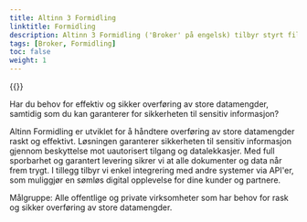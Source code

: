 ```yaml
---
title: Altinn 3 Formidling
linktitle: Formidling
description: Altinn 3 Formidling ('Broker' på engelsk) tilbyr styrt filoverføring med støtte for store filer og avansert funksjonalitet for informasjonssikkerhet, statusmonitorering og tjenestekvalitet.   
tags: [Broker, Formidling]
toc: false
weight: 1
---
```


{{<children />}}

Har du behov for effektiv og sikker overføring av store datamengder, samtidig som du kan garanterer for sikkerheten til sensitiv informasjon?

Altinn Formidling er utviklet for å håndtere overføring av store datamengder raskt og effektivt. Løsningen garanterer sikkerheten til sensitiv informasjon gjennom beskyttelse mot uautorisert tilgang og datalekkasjer. Med full sporbarhet og garantert levering sikrer vi at alle dokumenter og data når frem trygt. I tillegg tilbyr vi enkel integrering med andre systemer via API'er, som muliggjør en sømløs digital opplevelse for dine kunder og partnere.

Målgruppe:
Alle offentlige og private virksomheter som har behov for rask og sikker overføring av store datamengder.